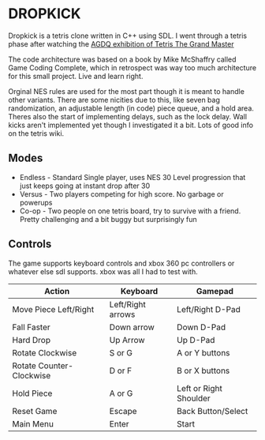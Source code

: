 # DROPKICK

Dropkick is a tetris clone written in C++ using SDL. I went through a tetris phase after watching the [AGDQ exhibition of Tetris The Grand Master](https://www.youtube.com/watch?v=ViwDUiCzPVU)

The code architecture was based on a book by Mike McShaffry called Game Coding Complete, which in retrospect was way too much architecture for this small project. Live and learn right.

Orginal NES rules are used for the most part though it is meant to handle other variants. There are some nicities due to this, like seven bag randomization, an adjustable length (in code) piece queue, and a hold area. Theres also the start of implementing delays, such as the lock delay. Wall kicks aren't implemented yet though I investigated it a bit. Lots of good info on the tetris wiki.

## Modes
- Endless - Standard Single player, uses NES 30 Level progression that just keeps going at instant drop after 30
- Versus - Two players competing for high score. No garbage or powerups
- Co-op - Two people on one tetris board, try to survive with a friend. Pretty challenging and a bit buggy but surprisingly fun

## Controls

The game supports keyboard controls and xbox 360 pc controllers or whatever else sdl supports. xbox was all I had to test with.

| Action | Keyboard | Gamepad
| ------ | -------- | -----
| Move Piece Left/Right | Left/Right arrows | Left/Right D-Pad |
| Fall Faster | Down arrow | Down D-Pad |
| Hard Drop | Up Arrow | Up D-Pad |
| Rotate Clockwise | S or G | A or Y buttons |
| Rotate Counter-Clockwise | D or F | B or X buttons |
| Hold Piece | A or G | Left or Right Shoulder |
| Reset Game | Escape | Back Button/Select |
| Main Menu | Enter | Start |